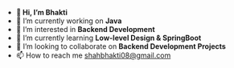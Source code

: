 - **👋 Hi, I’m Bhakti**
- 🔭 I’m currently working on **Java**
- 👀 I’m interested in **Backend Development**
- 🌱 I’m currently learning **Low-level Design & SpringBoot**
- 💞️ I’m looking to collaborate on **Backend Development Projects**
- 📫 How to reach me shahbhakti08@gmail.com

<!---
shahbhaks/shahbhaks is a ✨ special ✨ repository because its `README.md` (this file) appears on your GitHub profile.
You can click the Preview link to take a look at your changes.
--->
